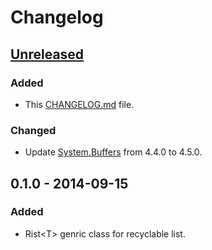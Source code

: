 # Changelog

## [Unreleased]
### Added
- This [CHANGELOG.md](https://keepachangelog.com) file.

### Changed
- Update [System.Buffers](https://www.nuget.org/packages/System.Buffers/) from 4.4.0 to 4.5.0.

## 0.1.0 - 2014-09-15
### Added
- Rist&lt;T&gt; genric class for recyclable list.

[Unreleased]: https://github.com/qbit86/misnomer/compare/rist-0.1.0...HEAD
